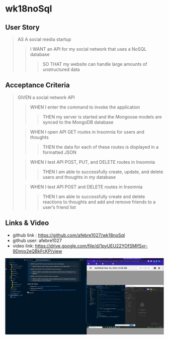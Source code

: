 # wk18noSql

## User Story
> AS A social media startup
>> I WANT an API for my social network that uses a NoSQL database
>>> SO THAT my website can handle large amounts of unstructured data

## Acceptance Criteria
> GIVEN a social network API
>> WHEN I enter the command to invoke the application
>>> THEN my server is started and the Mongoose models are synced to the MongoDB database
>
>> WHEN I open API GET routes in Insomnia for users and thoughts
>>> THEN the data for each of these routes is displayed in a formatted JSON
>
>> WHEN I test API POST, PUT, and DELETE routes in Insomnia
>>> THEN I am able to successfully create, update, and delete users and thoughts in my database
>
>> WHEN I test API POST and DELETE routes in Insomnia
>>> THEN I am able to successfully create and delete reactions to thoughts and add and remove friends to a user’s friend list

## Links & Video
 * github link : https://github.com/afebre1027/wk18noSql
 * github user: afebre1027
 * video link: https://drive.google.com/file/d/1pyUEU22YOfSMlfSxr-9Dmio2eQBkFcKP/view

 ![video link](Screenshot%202022-03-14%20111338.png)